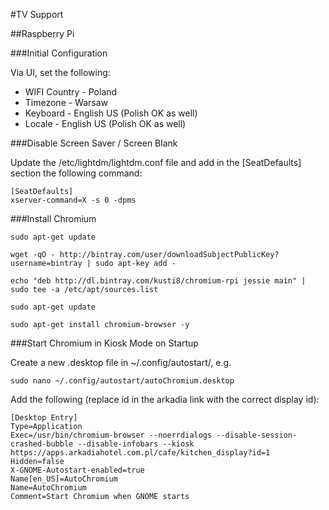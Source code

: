 #TV Support

##Raspberry Pi

###Initial Configuration

Via UI, set the following:
- WIFI Country - Poland
- Timezone - Warsaw
- Keyboard - English US (Polish OK as well)
- Locale - English US (Polish OK as well)

###Disable Screen Saver / Screen Blank

Update the /etc/lightdm/lightdm.conf file and add in the [SeatDefaults] section the following command:

```
[SeatDefaults]
xserver-command=X -s 0 -dpms
```


###Install Chromium

```
sudo apt-get update

wget -qO - http://bintray.com/user/downloadSubjectPublicKey?username=bintray | sudo apt-key add -

echo "deb http://dl.bintray.com/kusti8/chromium-rpi jessie main" | sudo tee -a /etc/apt/sources.list

sudo apt-get update

sudo apt-get install chromium-browser -y
```

###Start Chromium in Kiosk Mode on Startup

Create a new .desktop file in ~/.config/autostart/, e.g.

```
sudo nano ~/.config/autostart/autoChromium.desktop
```

Add the following (replace id in the arkadia link with the correct display id):

```
[Desktop Entry]
Type=Application
Exec=/usr/bin/chromium-browser --noerrdialogs --disable-session-crashed-bubble --disable-infobars --kiosk https://apps.arkadiahotel.com.pl/cafe/kitchen_display?id=1
Hidden=false
X-GNOME-Autostart-enabled=true
Name[en_US]=AutoChromium
Name=AutoChromium
Comment=Start Chromium when GNOME starts
```
